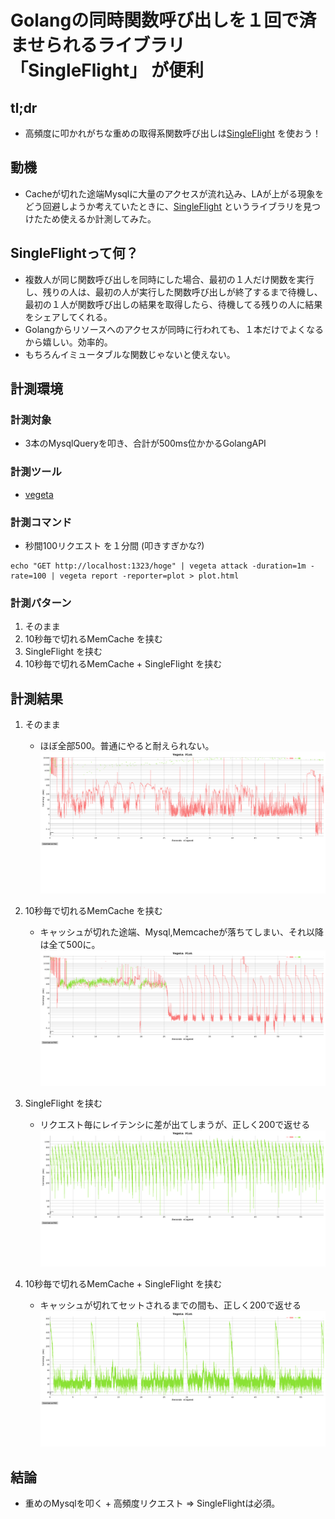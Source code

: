 # Golangの同時関数呼び出しを１回で済ませられるライブラリ 「SingleFlight」 が便利

## tl;dr
- 高頻度に叩かれがちな重めの取得系関数呼び出しは[SingleFlight](https://godoc.org/github.com/golang/groupcache/singleflight) を使おう！

## 動機
- Cacheが切れた途端Mysqlに大量のアクセスが流れ込み、LAが上がる現象をどう回避しようか考えていたときに、[SingleFlight](https://godoc.org/github.com/golang/groupcache/singleflight) というライブラリを見つけたため使えるか計測してみた。

## SingleFlightって何？
- 複数人が同じ関数呼び出しを同時にした場合、最初の１人だけ関数を実行し、残りの人は、最初の人が実行した関数呼び出しが終了するまで待機し、最初の１人が関数呼び出しの結果を取得したら、待機してる残りの人に結果をシェアしてくれる。
- Golangからリソースへのアクセスが同時に行われても、１本だけでよくなるから嬉しい。効率的。
- もちろんイミュータブルな関数じゃないと使えない。

## 計測環境
### 計測対象
- 3本のMysqlQueryを叩き、合計が500ms位かかるGolangAPI

### 計測ツール
- [vegeta](https://github.com/tsenart/vegeta)

### 計測コマンド
- 秒間100リクエスト を１分間 (叩きすぎかな?)
```
echo "GET http://localhost:1323/hoge" | vegeta attack -duration=1m -rate=100 | vegeta report -reporter=plot > plot.html
```

### 計測パターン
1. そのまま
2. 10秒毎で切れるMemCache を挟む
3. SingleFlight を挟む
4. 10秒毎で切れるMemCache + SingleFlight を挟む 

## 計測結果
1. そのまま
	- ほぼ全部500。普通にやると耐えられない。
![普通](./report-png/vegeta-plot.png)

2. 10秒毎で切れるMemCache を挟む
	- キャッシュが切れた途端、Mysql,Memcacheが落ちてしまい、それ以降は全て500に。
![普通](./report-png/vegeta-plot-cache10s.png)

3. SingleFlight を挟む
	- リクエスト毎にレイテンシに差が出てしまうが、正しく200で返せる
![普通](./report-png/vegeta-plot-singleflight.png)

4. 10秒毎で切れるMemCache + SingleFlight を挟む 
	- キャッシュが切れてセットされるまでの間も、正しく200で返せる
![普通](./report-png/vegeta-plot-cache10s-singleflight.png)

## 結論
- 重めのMysqlを叩く + 高頻度リクエスト => SingleFlightは必須。